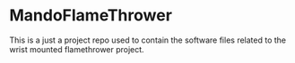 # MandoFlameThrower

This is a just a project repo used to contain the software files related to the wrist mounted flamethrower project.
